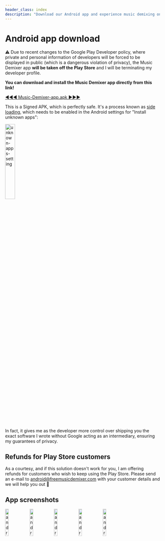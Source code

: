 ```yaml
---
header_class: index
description: "Download our Android app and experience music demixing on the go with our powerful AI tools."
---
```


# Android app download

⚠️ Due to recent changes to the Google Play Developer policy, where private and personal information of developers will be forced to be displayed in public (which is a dangerous violation of privacy), the Music Demixer app **will be taken off the Play Store** and I will be terminating my developer profile.

**You can download and install the Music Demixer app directly from this link!**

<div class="cta-container-android">
  <a href="https://bucket.freemusicdemixer.com/Music-Demixer-app.apk" class="cta-link-android">
    <span class="cta-arrows-android left">&#9664;&#9664;&#9664;</span>
    Music-Demixer-app.apk
    <span class="cta-arrows-android right">&#9654;&#9654;&#9654;</span>
  </a>
</div>

This is a Signed APK, which is perfectly safe. It's a process known as [side loading](https://en.wikipedia.org/wiki/Sideloading), which needs to be enabled in the Android settings for "Install unknown apps":

<img class="responsive-img-android" alt="unknown-apps-setting" src="/assets/images/sideload.webp" width="25%"/>

In fact, it gives me as the developer more control over shipping you the exact software I wrote without Google acting as an intermediary, ensuring my guarantees of privacy.

## Refunds for Play Store customers

As a courtesy, and if this solution doesn't work for you, I am offering refunds for customers who wish to keep using the Play Store. Please send an e-mail to [android@freemusicdemixer.com](mailto:android@freemusicdemixer.com) with your customer details and we will help you out 🙏

## App screenshots

<img class="responsive-img-android" alt="android-screenshot-1" src="/assets/images/android_screenie_1.webp" width="15%"/>
<img class="responsive-img-android" alt="android-screenshot-2" src="/assets/images/android_screenie_2.webp" width="15%"/>
<img class="responsive-img-android" alt="android-screenshot-3" src="/assets/images/android_screenie_3.webp" width="15%"/>
<img class="responsive-img-android" alt="android-screenshot-4" src="/assets/images/android_screenie_4.webp" width="15%"/>
<img class="responsive-img-android" alt="android-screenshot-5" src="/assets/images/android_screenie_5.webp" width="15%"/>
